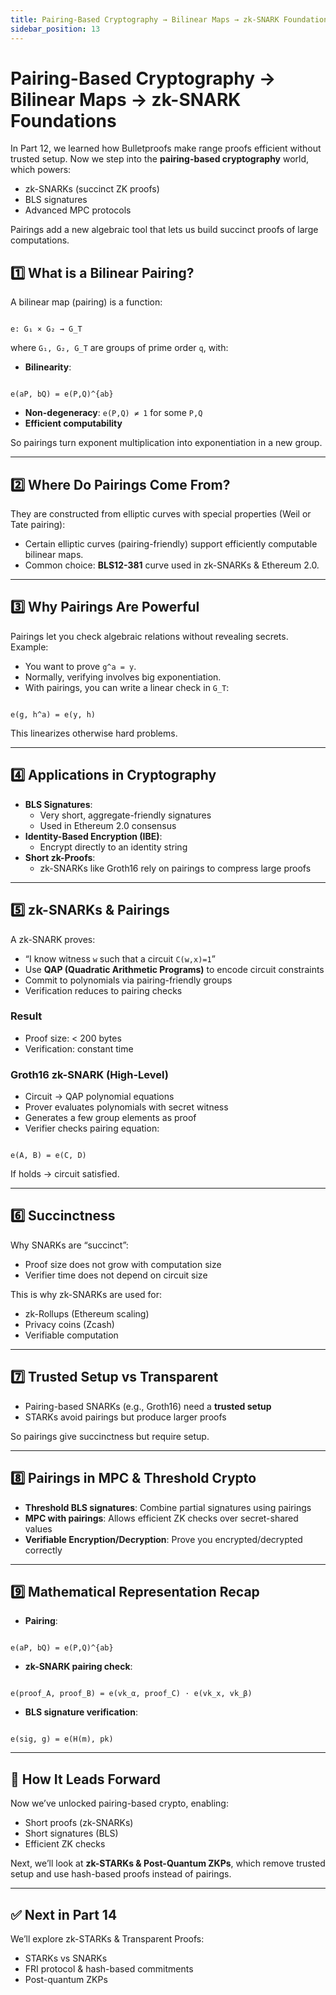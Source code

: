 ```yaml
---
title: Pairing-Based Cryptography → Bilinear Maps → zk-SNARK Foundations
sidebar_position: 13
---
```


# Pairing-Based Cryptography → Bilinear Maps → zk-SNARK Foundations

In Part 12, we learned how Bulletproofs make range proofs efficient without trusted setup. Now we step into the **pairing-based cryptography** world, which powers:

-   zk-SNARKs (succinct ZK proofs)
-   BLS signatures
-   Advanced MPC protocols

Pairings add a new algebraic tool that lets us build succinct proofs of large computations.

## 1️⃣ What is a Bilinear Pairing?

A bilinear map (pairing) is a function:

```

e: G₁ × G₂ → G_T

```

where `G₁, G₂, G_T` are groups of prime order `q`, with:

-   **Bilinearity**:

```

e(aP, bQ) = e(P,Q)^{ab}

```

-   **Non-degeneracy**: `e(P,Q) ≠ 1` for some `P,Q`
-   **Efficient computability**

So pairings turn exponent multiplication into exponentiation in a new group.

---

## 2️⃣ Where Do Pairings Come From?

They are constructed from elliptic curves with special properties (Weil or Tate pairing):

-   Certain elliptic curves (pairing-friendly) support efficiently computable bilinear maps.
-   Common choice: **BLS12-381** curve used in zk-SNARKs & Ethereum 2.0.

---

## 3️⃣ Why Pairings Are Powerful

Pairings let you check algebraic relations without revealing secrets. Example:

-   You want to prove `g^a = y`.
-   Normally, verifying involves big exponentiation.
-   With pairings, you can write a linear check in `G_T`:

```

e(g, h^a) = e(y, h)

```

This linearizes otherwise hard problems.

---

## 4️⃣ Applications in Cryptography

-   **BLS Signatures**:
    -   Very short, aggregate-friendly signatures
    -   Used in Ethereum 2.0 consensus
-   **Identity-Based Encryption (IBE)**:
    -   Encrypt directly to an identity string
-   **Short zk-Proofs**:
    -   zk-SNARKs like Groth16 rely on pairings to compress large proofs

---

## 5️⃣ zk-SNARKs & Pairings

A zk-SNARK proves:

-   “I know witness `w` such that a circuit `C(w,x)=1`”
-   Use **QAP (Quadratic Arithmetic Programs)** to encode circuit constraints
-   Commit to polynomials via pairing-friendly groups
-   Verification reduces to pairing checks

### Result

-   Proof size: < 200 bytes
-   Verification: constant time

### Groth16 zk-SNARK (High-Level)

-   Circuit → QAP polynomial equations
-   Prover evaluates polynomials with secret witness
-   Generates a few group elements as proof
-   Verifier checks pairing equation:

```

e(A, B) = e(C, D)

```

If holds → circuit satisfied.

---

## 6️⃣ Succinctness

Why SNARKs are “succinct”:

-   Proof size does not grow with computation size
-   Verifier time does not depend on circuit size

This is why zk-SNARKs are used for:

-   zk-Rollups (Ethereum scaling)
-   Privacy coins (Zcash)
-   Verifiable computation

---

## 7️⃣ Trusted Setup vs Transparent

-   Pairing-based SNARKs (e.g., Groth16) need a **trusted setup**
-   STARKs avoid pairings but produce larger proofs

So pairings give succinctness but require setup.

---

## 8️⃣ Pairings in MPC & Threshold Crypto

-   **Threshold BLS signatures**: Combine partial signatures using pairings
-   **MPC with pairings**: Allows efficient ZK checks over secret-shared values
-   **Verifiable Encryption/Decryption**: Prove you encrypted/decrypted correctly

---

## 9️⃣ Mathematical Representation Recap

-   **Pairing**:

```

e(aP, bQ) = e(P,Q)^{ab}

```

-   **zk-SNARK pairing check**:

```

e(proof_A, proof_B) = e(vk_α, proof_C) · e(vk_x, vk_β)

```

-   **BLS signature verification**:

```

e(sig, g) = e(H(m), pk)

```

---

## 🔗 How It Leads Forward

Now we’ve unlocked pairing-based crypto, enabling:

-   Short proofs (zk-SNARKs)
-   Short signatures (BLS)
-   Efficient ZK checks

Next, we’ll look at **zk-STARKs & Post-Quantum ZKPs**, which remove trusted setup and use hash-based proofs instead of pairings.

---

## ✅ Next in Part 14

We’ll explore zk-STARKs & Transparent Proofs:

-   STARKs vs SNARKs
-   FRI protocol & hash-based commitments
-   Post-quantum ZKPs
